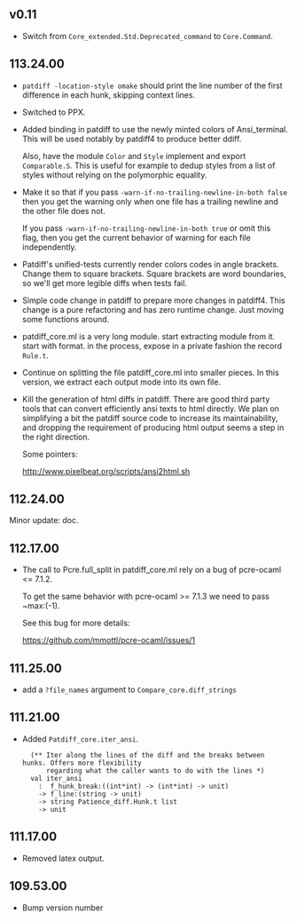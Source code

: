 ## v0.11

- Switch from `Core_extended.Std.Deprecated_command` to `Core.Command`.

## 113.24.00

- `patdiff -location-style omake` should print the line number of the
  first difference in each hunk, skipping context lines.

- Switched to PPX.

- Added binding in patdiff to use the newly minted colors of Ansi\_terminal.  This
  will be used notably by patdiff4 to produce better ddiff.

  Also, have the module `Color` and `Style` implement and export `Comparable.S`.
  This is useful for example to dedup styles from a list of styles without relying
  on the polymorphic equality.

- Make it so that if you pass `-warn-if-no-trailing-newline-in-both false`
  then you get the warning only when one file has a trailing newline and
  the other file does not.

  If you pass `-warn-if-no-trailing-newline-in-both true` or omit this
  flag, then you get the current behavior of warning for each file
  independently.

- Patdiff's unified-tests currently render colors codes in angle
  brackets.  Change them to square brackets.  Square brackets are word
  boundaries, so we'll get more legible diffs when tests fail.

- Simple code change in patdiff to prepare more changes in patdiff4.  This change
  is a pure refactoring and has zero runtime change.  Just moving some functions
  around.

- patdiff_core.ml is a very long module.  start extracting module from it.  start
  with format.  in the process, expose in a private fashion the record `Rule.t`.

- Continue on splitting the file patdiff_core.ml into smaller pieces.
  In this version, we extract each output mode into its own file.

- Kill the generation of html diffs in patdiff.  There are good third party tools
  that can convert efficiently ansi texts to html directly.
  We plan on simplifying a bit the patdiff source code to increase its
  maintainability, and dropping the requirement of producing html output seems a
  step in the right direction.

  Some pointers:

  http://www.pixelbeat.org/scripts/ansi2html.sh

## 112.24.00

Minor update: doc.

## 112.17.00

- The call to Pcre.full_split in patdiff_core.ml rely on a bug of
  pcre-ocaml <= 7.1.2.

  To get the same behavior with pcre-ocaml >= 7.1.3 we need to pass
  ~max:(-1).

  See this bug for more details:

     https://github.com/mmottl/pcre-ocaml/issues/1

## 111.25.00

- add a `?file_names` argument to `Compare_core.diff_strings`

## 111.21.00

- Added `Patdiff_core.iter_ansi`.

        (** Iter along the lines of the diff and the breaks between hunks. Offers more flexibility
            regarding what the caller wants to do with the lines *)
        val iter_ansi
          :  f_hunk_break:((int*int) -> (int*int) -> unit)
          -> f_line:(string -> unit)
          -> string Patience_diff.Hunk.t list
          -> unit

## 111.17.00

- Removed latex output.

## 109.53.00

- Bump version number

